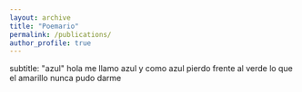 ```yaml
---
layout: archive
title: "Poemario"
permalink: /publications/
author_profile: true
---
```



subtitle: "azul"
hola me llamo azul
y como azul pierdo frente al verde
lo que el amarillo nunca pudo darme
